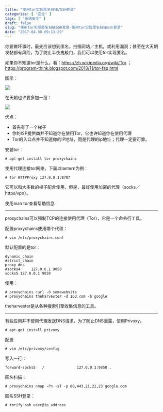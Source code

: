 ```yaml
---
title: "使用tor实现匿名扫描/SSH登录"
categories: [ "安全" ]
tags: [ "系统安全" ]
draft: false
slug: "使用tor实现匿名扫描SSH登录-使用tor实现匿名扫描ssh登录"
date: "2017-04-08 09:13:29"
---
```




你要做坏事时，最先应该想到匿名。扫描网站／主机，或利用漏洞；甚至在大天朝发帖都有风险，为了防止半夜鬼敲门，我们可以使用tor实现匿名。

如果你不知道tor是什么，看：<https://zh.wikipedia.org/wiki/Tor> ； <https://program-think.blogspot.com/2013/11/tor-faq.html>

图示：

![][1] 

在天朝也许要多加一层：

![][2] 

优点：

  * 首先有了一个梯子
  * 你的ISP提供商并不知道你在使用Tor，它也许知道你在使用代理
  * Tor的入口点并不知道你的IP地址，而是代理的ip地址；代理一定要可靠。

安装tor：

    # apt-get install tor proxychains

使用代理连接tor网络，下面以lantern为例：

    # tor HTTPProxy 127.0.0.1:8787

它可以和大多数的梯子配合使用，但是，最好使用加密的代理（socks／https/vpn）。

使用man tor查看帮助信息.

* * *

proxychains可以强制TCP的连接使用代理（Tor），它是一个命令行工具。

配置proxychains使用哪个代理：

    # vim /etc/proxychains.conf

默认配置的是tor：

    dynamic_chain
    #strict_chain
    proxy_dns
    #socks4     127.0.0.1 9050
    socks5 127.0.0.1 9050

使用：

    # proxychains curl -O somewebsite
    # proxychains theharvester -d 163.com -b google

theharvester是从各种搜索引擎收集信息的工具。

* * *

有些应用并不使用代理发送DNS请求，为了防止DNS泄露，使用Privoxy。

    # apt-get install privoxy

配置

    # vim /etc/privoxy/config

写入一行：

    forward-socks5   /               127.0.0.1:9050 .

匿名扫描：

    # proxychains nmap -Pn -sT -p 80,443,21,22,23 google.com

匿名SSH登录：

    # torify ssh user@ip_address

 [1]: /uploads/oss/2017-04-25-14916428269906.png ""
 [2]: /uploads/oss/2017-04-25-14916428376691.png ""